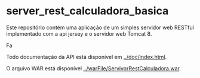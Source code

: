 # server_rest_calculadora_basica

Este repositório contém uma aplicação de um simples servidor web RESTful implementado com a api jersey e o servidor web Tomcat 8.

Fa

Todo documentação da API está disponível em [../doc/index.html](https://github.com/mateusstp/server_rest_calculadora_basica/blob/master/ServerRestCalculadora/doc/index.html).

O arquivo WAR está disponível [../warFile/ServivorRestCalculadora.war](https://github.com/mateusstp/server_rest_calculadora_basica/tree/master/ServerRestCalculadora/warFile).
